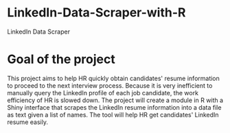 # LinkedIn-Data-Scraper-with-R
LinkedIn Data Scraper


# Goal of the project
This project aims to help HR quickly obtain candidates' resume information to proceed to the next interview process. Because it is very inefficient to manually query the LinkedIn profile of each job candidate, the work efficiency of HR is slowed down. The project will create a module in R with a Shiny interface that scrapes the LinkedIn resume information into a data file as text given a list of names. The tool will help HR get candidates' LinkedIn resume easily.

